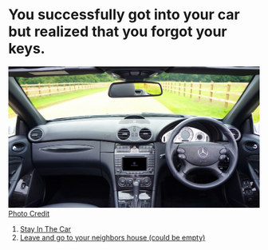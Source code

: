 # You successfully got into your car but realized that you forgot your keys. 
![image](../images/car3213.jpg)
[Photo Credit](https://www.pexels.com/photo/black-mercedes-benz-car-interior-195632/)
1. [Stay In The Car](second-ending.md)
2. [Leave and go to your neighbors house (could be empty)](neighbors-ending.md)